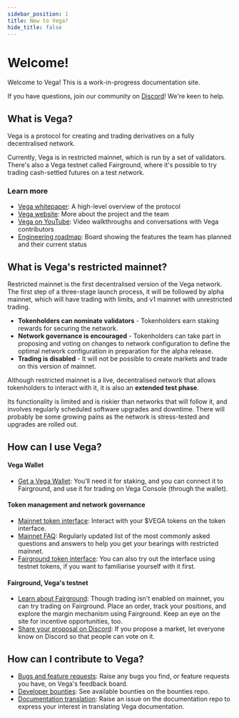 ```yaml
---
sidebar_position: 1
title: New to Vega?
hide_title: false
---
```


# Welcome! 

Welcome to Vega! This is a work-in-progress documentation site. 

If you have questions, join our community on [Discord](https://vega.xyz/discord)! We're keen to help.

## What is Vega?​
Vega is a protocol for creating and trading derivatives on a fully decentralised network. 

Currently, Vega is in restricted mainnet, which is run by a set of validators. There's also a Vega testnet called Fairground, where it's possible to try trading cash-settled futures on a test network.

### Learn more 
* [Vega whitepaper](https://vega.xyz/papers/vega-protocol-whitepaper.pdf): A high-level overview of the protocol
* [Vega website](https://vega.xyz): More about the project and the team
* [Vega on YouTube](https://youtube.com/vegaprotocol): Video walkthroughs and conversations with Vega contributors
* [Engineering roadmap](https://github.com/orgs/vegaprotocol/projects/114/views/4): Board showing the features the team has planned and their current status

## What is Vega's restricted mainnet? 
Restricted mainnet is the first decentralised version of the Vega network. The first step of a three-stage launch process, it will be followed by alpha mainnet, which will have trading with limits, and v1 mainnet with unrestricted trading.

* **Tokenholders can nominate validators** - Tokenholders earn staking rewards for securing the network.  <br/>
* **Network governance is encouraged** - Tokenholders can take part in proposing and voting on changes to network configuration to define the optimal network configuration in preparation for the alpha release. <br/>
* **Trading is disabled** - It will not be possible to create markets and trade on this version of mainnet. 

Although restricted mainnet is a live, decentralised network that allows tokenholders to interact with it, it is also an **extended test phase**. 

Its functionality is limited and is riskier than networks that will follow it, and involves regularly scheduled software upgrades and downtime. There will probably be some growing pains as the network is stress-tested and upgrades are rolled out.  

## How can I use Vega?

#### Vega Wallet
* [Get a Vega Wallet](../tools/vega-wallet/cli-wallet/latest/create-wallet): You'll need it for staking, and you can connect it to Fairground, and use it for trading on Vega Console (through the wallet). 

#### Token management and network governance 
* [Mainnet token interface](https://token.vega.xyz): Interact with your $VEGA tokens on the token interface.
* [Mainnet FAQ](https://blog.vega.xyz/the-vega-restricted-mainnet-faqs-6bedc7a57f24): Regularly updated list of the most commonly asked questions and answers to help you get your bearings with restricted mainnet.
* [Fairground token interface](https://token.fairground.wtf): You can also try out the interface using testnet tokens, if you want to familiarise yourself with it first.

#### Fairground, Vega's testnet
* [Learn about Fairground](https://fairground.wtf): Though trading isn't enabled on mainnet, you can try trading on Fairground. Place an order, track your positions, and explore the margin mechanism using Fairground. Keep an eye on the site for incentive opportunities, too. 
* [Share your proposal on Discord](https://vega.xyz/discord): If you propose a market, let everyone know on Discord so that people can vote on it. 

## How can I contribute to Vega?
* [Bugs and feature requests](https://github.com/vegaprotocol/feedback/discussions/): Raise any bugs you find, or feature requests you have, on Vega's feedback board.
* [Developer bounties](https://github.com/vegaprotocol/bounties/): See available bounties on the bounties repo. 
* [Documentation translation](https://github.com/vegaprotocol/documentation/issues): Raise an issue on the documentation repo to express your interest in translating Vega documentation. 
